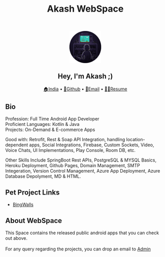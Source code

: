 <p>
    <h1 align="center">
        Akash WebSpace
        <br><br>
    </h1>
</p>

<p align="center">
<img align="middle" src="./assets/logo.png" width="20%" alt="Logo"/>
</p>

<p align="center">
<h2 align="center">Hey, I'm Akash ;)</h2>
</p>

<p align="center">
    <a href="https://goo.gl/maps/Jpcw4dj7noGesmcB7" target="_blank">🏠India</a>
  • <a href="https://github.com/weapon172946/" target="_blank">🔗Github</a>
  • <a href="mailto:akash@foxraving.com" target="_blank">📧Email</a>
  • <a href="https://drive.google.com/file/d/1TknBEO8GKJrNRRrzNc9QwJkDK723Ed2l/view?usp=sharing" target="_blank">👨‍🎓Resume</a>
</p>

## Bio
<p>Profession: Full Time Android App Developer<br>Proficient Languages: Kotlin &amp; Java<br>Projects: On-Demand &amp; E-commerce Apps</p>
<p>Good with: Retrofit, Rest &amp; Soap API Integration, handling location-dependent apps, Social Integrations, Firebase, Custom Sockets, Video, Voice Chats, UI Implementations, Play Console, Room DB, etc.&nbsp;</p>
<p>Other Skills Include SpringBoot Rest APIs, PostgreSQL & MYSQL Basics, Heroku Deployment, Github Pages, Domain Management, SMTP Integeration, Version Control Management, Azure App Deployment, Azure Database Depolyment, MD &amp; HTML.</p>


## Pet Project Links

* <a href="/docs/bingwalls/home">BingWalls</a>


<!-- ## Fav Collaborated Professional Portfolio

* [Mr Lavage](https://play.google.com/store/apps/details?id=com.mrlavage){:target="_blank"}
* [Mr Lavage Driver](https://play.google.com/store/apps/details?id=com.lavagedriver){:target="_blank"}
* [Johny Law](https://play.google.com/store/apps/details?id=com.johnyphillipslaw){:target="_blank"}
* [Hair App](https://play.google.com/store/apps/details?id=com.application.hairapp){:target="_blank"}
* [Get Me](https://play.google.com/store/apps/details?id=com.getme){:target="_blank"}
* [Courier Market](https://play.google.com/store/apps/details?id=test.appcourier){:target="_blank"} -->


## About WebSpace
This Space contains the released public android apps that you can check out above.<br><br>
For any query regarding the projects, you can drop an email to [Admin](mailto:akash@foxraving.com)
